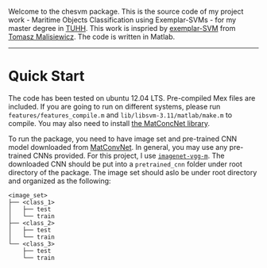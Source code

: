 Welcome to the chesvm package. This is the source code of my project work - Maritime Objects Classification using Exemplar-SVMs - for my master degree in [TUHH](https://www.tuhh.de/tuhh/startseite.html). This work is inspried by [exemplar-SVM](https://github.com/quantombone/exemplarsvm) from [Tomasz Malisiewicz](http://www.cs.cmu.edu/~tmalisie/). The code is written in Matlab.

----

# Quick Start

The code has been tested on ubuntu 12.04 LTS.  Pre-compiled Mex files are included. If you are going to run on different systems, please run `features/features_compile.m` and `lib/libsvm-3.11/matlab/make.m` to compile. You may also need to install [the MatConcNet library](http://www.vlfeat.org/matconvnet/install/).

To run the package, you need to have image set and pre-trained CNN model downloaded from [MatConvNet](http://www.vlfeat.org/matconvnet/pretrained/). In general, you may use any pre-trained CNNs provided. For this project, I use [`imagenet-vgg-m`](http://www.vlfeat.org/matconvnet/models/imagenet-vgg-m.mat). The downloaded CNN should be put into a `pretrained_cnn` folder under root directory of the package. The image set should aslo be under root directory and organized as the following:

```
<image_set>
├── <class_1>
│   ├── test
│   └── train
├── <class_2>
│   ├── test
│   └── train
└── <class_3>
    ├── test
    └── train
```


